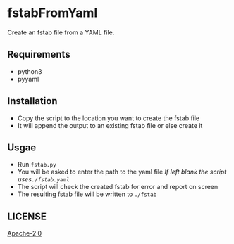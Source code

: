 # fstabFromYaml
Create an fstab file from a YAML file.

## Requirements

* python3
* pyyaml


## Installation

* Copy the script to the location you want to create the fstab file
* It will append the output to an existing fstab file or else create it

## Usgae

* Run `fstab.py` 
* You will be asked to enter the path to the yaml file  _If left blank the script uses`./fstab.yaml`_
* The script will check the created fstab for error and report on screen
* The resulting fstab file will be written to `./fstab` 



## LICENSE

[Apache-2.0](https://github.com/LehSeb/fstabFromYaml/blob/main/LICENSE)
